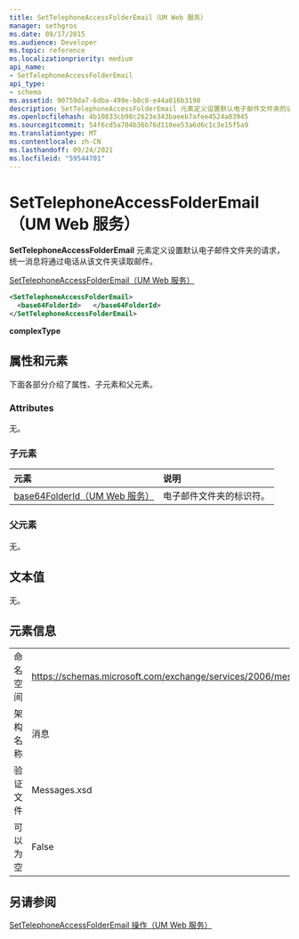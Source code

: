 ```yaml
---
title: SetTelephoneAccessFolderEmail（UM Web 服务）
manager: sethgros
ms.date: 09/17/2015
ms.audience: Developer
ms.topic: reference
ms.localizationpriority: medium
api_name:
- SetTelephoneAccessFolderEmail
api_type:
- schema
ms.assetid: 90759da7-6dba-499e-b8c8-e44a016b3198
description: SetTelephoneAccessFolderEmail 元素定义设置默认电子邮件文件夹的请求，统一消息将通过电话从该文件夹读取邮件。
ms.openlocfilehash: 4b10833cb98c2623e343baeeb7afee4524a03945
ms.sourcegitcommit: 54f6cd5a704b36b76d110ee53a6d6c1c3e15f5a9
ms.translationtype: MT
ms.contentlocale: zh-CN
ms.lasthandoff: 09/24/2021
ms.locfileid: "59544701"
---
```

# <a name="settelephoneaccessfolderemail-um-web-service"></a>SetTelephoneAccessFolderEmail（UM Web 服务）

**SetTelephoneAccessFolderEmail** 元素定义设置默认电子邮件文件夹的请求，统一消息将通过电话从该文件夹读取邮件。 
  
[SetTelephoneAccessFolderEmail（UM Web 服务）](settelephoneaccessfolderemail-um-web-service.md)
  
```xml
<SetTelephoneAccessFolderEmail>
  <base64FolderId>   </base64FolderId>
</SetTelephoneAccessFolderEmail>
```

 **complexType**
## <a name="attributes-and-elements"></a>属性和元素

下面各部分介绍了属性、子元素和父元素。
  
### <a name="attributes"></a>Attributes

无。
  
### <a name="child-elements"></a>子元素

|**元素**|**说明**|
|:-----|:-----|
|[base64FolderId（UM Web 服务）](base64folderid-um-web-service.md) <br/> |电子邮件文件夹的标识符。  <br/> |
   
### <a name="parent-elements"></a>父元素

无。
  
## <a name="text-value"></a>文本值

无。
  
## <a name="element-information"></a>元素信息

|||
|:-----|:-----|
|命名空间  <br/> |https://schemas.microsoft.com/exchange/services/2006/messages  <br/> |
|架构名称  <br/> |消息  <br/> |
|验证文件  <br/> |Messages.xsd  <br/> |
|可以为空  <br/> |False  <br/> |
   
## <a name="see-also"></a>另请参阅



[SetTelephoneAccessFolderEmail 操作（UM Web 服务）](settelephoneaccessfolderemail-operation-um-web-service.md)

